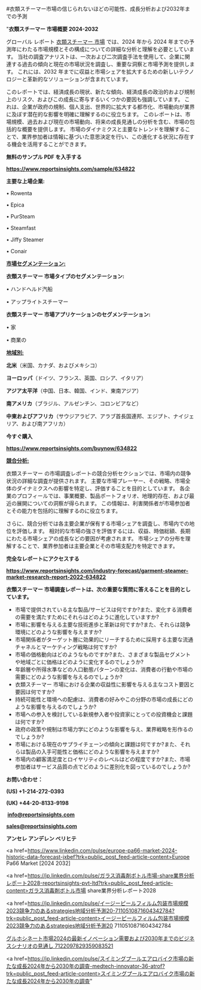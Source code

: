 #衣類スチーマー市場の信じられないほどの可能性、成長分析および2032年までの予測

"<strong>衣類スチーマー 市場概要 2024-2032</strong>

グローバル レポート <a href=https://www.reportsinsights.com/sample/634822>衣類スチーマー 市場</a> では、2024 年から 2024 年までの予測年にわたる市場規模とその構成についての詳細な分析と理解を必要としています。 当社の調査アナリストは、一次および二次調査手法を使用して、企業に関連する過去の傾向と現在の市場状況を調査し、重要な洞察と市場予測を提供します。 これには、2032 年までに収益と市場シェアを拡大​​するための新しいテクノロジーと革新的なソリューションが含まれています。

このレポートでは、経済成長の現状、新たな傾向、経済成長の政治的および規制上のリスク、およびこの成長に寄与するいくつかの要因も強調しています。 これは、企業が政府の規制、個人支出、世界的に拡大する都市化、市場動向が業界に及ぼす潜在的な影響を明確に理解するのに役立ちます。 このレポートは、市場規模、過去および現在の市場動向、将来の成長見通しの分析を含む、市場の包括的な概要を提供します。 市場のダイナミクスと主要なトレンドを理解することで、業界参加者は情報に基づいた意思決定を行い、この進化する状況に存在する機会を活用することができます。

<strong><b>無料のサンプル PDF を入手する</b></strong>

<a href=https://www.reportsinsights.com/sample/634822><strong><u>https://www.reportsinsights.com/sample/634822</u></strong></a>

<strong>主要な上場企業:</strong>

• Rowenta

• Epica

• PurSteam

• Steamfast

• Jiffy Steamer

• Conair

<strong><u>市場セグメンテーション</u></strong><strong><u>:</u></strong>

<strong>衣類スチーマー 市場タイプのセグメンテーション:</strong>

• ハンドヘルド汽船

• アップライトスチーマー

<strong>衣類スチーマー 市場アプリケーションのセグメンテーション:</strong>

• 家

• 商業の

<strong><u>地域別</u></strong><strong><u>:</u></strong>

<strong>北米</strong>（米国、カナダ、およびメキシコ）

<strong>ヨーロッパ</strong>（ドイツ、フランス、英国、ロシア、イタリア）

<strong>アジア太平洋</strong>（中国、日本、韓国、インド、東南アジア）

<strong>南アメリカ</strong>（ブラジル、アルゼンチン、コロンビアなど）

<strong>中東およびアフリカ</strong>（サウジアラビア、アラブ首長国連邦、エジプト、ナイジェリア、および南アフリカ）

<strong>今すぐ購入</strong>

<a href=https://www.reportsinsights.com/buynow/634822><strong><u>https://www.reportsinsights.com/buynow/634822</u></strong></a>

<strong><u>競合分析:</u></strong>

衣類スチーマー の市場調査レポートの競合分析セクションでは、市場内の競争状況の詳細な調査が提供されます。 主要な市場プレーヤー、その戦略、市場全体のダイナミクスへの影響を特定し、評価することを目的としています。 各企業のプロフィールでは、事業概要、製品ポートフォリオ、地理的存在、および最近の展開についての洞察が得られます。 この情報は、利害関係者が市場参加者とその能力を包括的に理解するのに役立ちます。

さらに、競合分析では各主要企業が保有する市場シェアを調査し、市場内での地位を評価します。 相対的な市場の強さを評価するには、収益、時価総額、長期にわたる市場シェアの成長などの要因が考慮されます。 市場シェアの分布を理解することで、業界参加者は主要企業とその市場支配力を特定できます。

<strong>完全なレポートにアクセスする</strong>

<a href=https://www.reportsinsights.com/industry-forecast/garment-steamer-market-research-report-2022-634822><strong><u><b>https://www.reportsinsights.com/industry-forecast/garment-steamer-market-research-report-2022-634822</b></u></strong></a>

<strong><b>衣類スチーマー 市場調査レポートは、次の重要な質問に答えることを目的としています。</b></strong>
<ul>
  <li>市場で提供されている主な製品/サービスは何ですか?また、変化する消費者の需要を満たすためにそれらはどのように進化していますか?</li>
  <li>市場に影響を与える主要な技術進歩と革新は何ですか?また、それらは競争環境にどのような影響を与えますか?</li>
  <li>市場関係者がターゲット層に効果的にリーチするために採用する主要な流通チャネルとマーケティング戦略は何ですか?</li>
  <li>市場の価格動向はどのようなものですか?また、さまざまな製品セグメントや地域ごとに価格はどのように変化するのでしょうか?</li>
  <li>年齢層や所得水準などの人口動態パターンの変化は、消費者の行動や市場の需要にどのような影響を与えるのでしょうか?</li>
  <li>衣類スチーマー 市場における企業の収益性に影響を与える主なコスト要因と要因は何ですか?</li>
  <li>持続可能性と環境への配慮は、消費者の好みやこの分野の市場の成長にどのような影響を与えるのでしょうか?</li>
  <li>市場への参入を検討している新規参入者や投資家にとっての投資機会と課題は何ですか?</li>
  <li>政府の政策や規制は市場力学にどのような影響を与え、業界戦略を形作るのでしょうか?</li>
  <li>市場における現在のサプライチェーンの傾向と課題は何ですか?また、それらは製品の入手可能性と価格にどのような影響を与えますか?</li>
  <li>市場内の顧客満足度とロイヤリティのレベルはどの程度ですか?また、市場参加者はサービス品質の点でどのように差別化を図っているのでしょうか?</li>
</ul>
<strong>お問い合わせ：</strong>

<strong>(US) +1-214-272-0393</strong>

<strong>(UK) +44-20-8133-9198</strong>

<strong> </strong><a href=info@reportsinsights.com><strong><u>info@reportsinsights.com</u></strong></a>

<a href=sales@reportsinsights.com><strong><u>sales@reportsinsights.com</u></strong></a>

<strong>アンセレ アンデレン ベリヒテ</strong>

<a href=https://www.linkedin.com/pulse/europe-pa66-market-2024-historic-data-forecast-jxbef?trk=public_post_feed-article-content>Europe Pa66 Market [2024 2032]</a>

<a href=https://jp.linkedin.com/pulse/ガラス消毒剤ボトル市場-share業界分析レポート2028-reportsinsights-pvt-ltd?trk=public_post_feed-article-content>ガラス消毒剤ボトル市場 share業界分析レポート2028</a>

<a href=https://jp.linkedin.com/pulse/イージーピールフィルム包装市場規模2023競争力のあるstrategies地域分析予測20-7110510871604342784?trk=public_post_feed-article-content>イージーピールフィルム包装市場規模2023競争力のあるstrategies地域分析予測20 7110510871604342784</a>

<a href=https://www.linkedin.com/pulse/グルホシネート市場2024の最新イノベーション需要および2030年までのビジネスシナリオの見通し-7122097829359083521/>グルホシネート市場2024の最新イノベーション需要および2030年までのビジネスシナリオの見通し 7122097829359083521</a>

<a href=https://jp.linkedin.com/pulse/スイミングプールエアロバイク市場の新たな成長2024年から2030年の調査-medtech-innovator-36-atrof?trk=public_post_feed-article-content>スイミングプールエアロバイク市場の新たな成長2024年から2030年の調査</a>"
